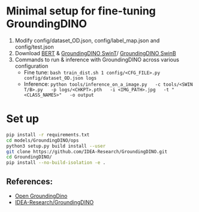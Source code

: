 # Minimal setup for fine-tuning GroundingDINO
1. Modify config/dataset_OD.json, config/label_map.json and config/test.json
2. Download [BERT](https://www.kaggle.com/datasets/virajjayant/bertbaseuncased) & [GroundingDINO SwinT](https://huggingface.co/alexgenovese/background-workflow/blob/1cbf8c24aa8a2e8d5ca6871800442b35ff6f9d48/groundingdino_swint_ogc.pth)/ [GroundingDINO SwinB](https://github.com/IDEA-Research/GroundingDINO/releases/download/v0.1.0-alpha2/groundingdino_swinb_cogcoor.pth)
3. Commands to run & inference with GroundingDINO across various configuration
   - Fine tune: ```bash train_dist.sh 1 config/<CFG_FILE>.py config/dataset_OD.json logs```
   - Inference: ```python tools/inference_on_a_image.py   -c tools/<SWIN T/B>.py   -p logs/<CHKPT>.pth   -i <IMG_PATH>.jpg   -t "<CLASS_NAMES>"   -o output```


# Set up
```bash
pip install -r requirements.txt 
cd models/GroundingDINO/ops
python3 setup.py build install --user
git clone https://github.com/IDEA-Research/GroundingDINO.git
cd GroundingDINO/
pip install --no-build-isolation -e . 
```

## References:
- [Open GroundingDino](https://github.com/longzw1997/Open-GroundingDino)
- [IDEA-Research/GroundingDINO](https://github.com/IDEA-Research/GroundingDINO)
